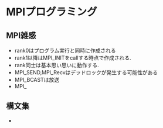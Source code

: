 # MPIプログラミング
## MPI雑感
- rank0はプログラム実行と同時に作成される
- rank1以降はMPI_INITをcallする時点で作成される.
- rank同士は基本思い思いに動作する.
- MPI_SEND,MPI_Recvはデッドロックが発生する可能性がある
- MPI_BCASTは放送
- MPI_
## 構文集
-
